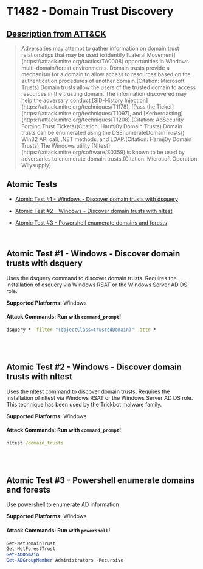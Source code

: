 # T1482 - Domain Trust Discovery
## [Description from ATT&CK](https://attack.mitre.org/wiki/Technique/T1482)
<blockquote>Adversaries may attempt to gather information on domain trust relationships that may be used to identify [Lateral Movement](https://attack.mitre.org/tactics/TA0008) opportunities in Windows multi-domain/forest environments. Domain trusts provide a mechanism for a domain to allow access to resources based on the authentication procedures of another domain.(Citation: Microsoft Trusts) Domain trusts allow the users of the trusted domain to access resources in the trusting domain. The information discovered may help the adversary conduct [SID-History Injection](https://attack.mitre.org/techniques/T1178), [Pass the Ticket](https://attack.mitre.org/techniques/T1097), and [Kerberoasting](https://attack.mitre.org/techniques/T1208).(Citation: AdSecurity Forging Trust Tickets)(Citation: Harmj0y Domain Trusts) Domain trusts can be enumerated using the DSEnumerateDomainTrusts() Win32 API call, .NET methods, and LDAP.(Citation: Harmj0y Domain Trusts) The Windows utility [Nltest](https://attack.mitre.org/software/S0359) is known to be used by adversaries to enumerate domain trusts.(Citation: Microsoft Operation Wilysupply)</blockquote>

## Atomic Tests

- [Atomic Test #1 - Windows - Discover domain trusts with dsquery](#atomic-test-1---windows---discover-domain-trusts-with-dsquery)

- [Atomic Test #2 - Windows - Discover domain trusts with nltest](#atomic-test-2---windows---discover-domain-trusts-with-nltest)

- [Atomic Test #3 - Powershell enumerate domains and forests](#atomic-test-3---powershell-enumerate-domains-and-forests)


<br/>

## Atomic Test #1 - Windows - Discover domain trusts with dsquery
Uses the dsquery command to discover domain trusts.
Requires the installation of dsquery via Windows RSAT or the Windows Server AD DS role.

**Supported Platforms:** Windows



#### Attack Commands: Run with `command_prompt`! 


```cmd
dsquery * -filter "(objectClass=trustedDomain)" -attr *
```






<br/>
<br/>

## Atomic Test #2 - Windows - Discover domain trusts with nltest
Uses the nltest command to discover domain trusts.
Requires the installation of nltest via Windows RSAT or the Windows Server AD DS role.
This technique has been used by the Trickbot malware family.

**Supported Platforms:** Windows



#### Attack Commands: Run with `command_prompt`! 


```cmd
nltest /domain_trusts
```






<br/>
<br/>

## Atomic Test #3 - Powershell enumerate domains and forests
Use powershell to enumerate AD information

**Supported Platforms:** Windows



#### Attack Commands: Run with `powershell`! 


```powershell
Get-NetDomainTrust
Get-NetForestTrust
Get-ADDomain
Get-ADGroupMember Administrators -Recursive
```






<br/>
